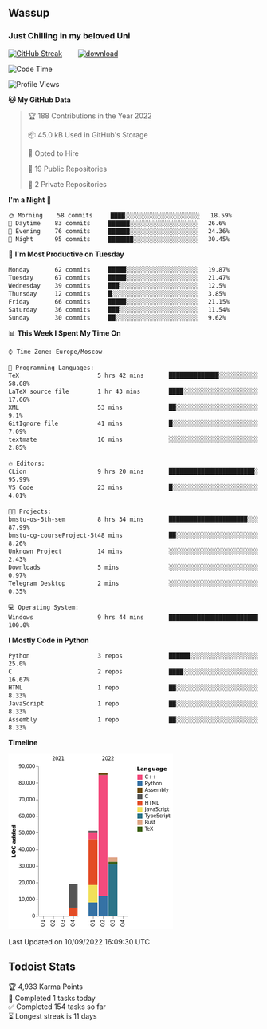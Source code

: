 ## Wassup 
### Just Chilling in my beloved Uni 

<!--
-->

[![GitHub Streak](http://github-readme-streak-stats.herokuapp.com?user=archeoss&theme=shades-of-purple&hide_border=true&date_format=j%20M%5B%20Y%5D)](https://git.io/streak-stats)&nbsp;&nbsp;&nbsp;&nbsp;&nbsp;&nbsp;&nbsp;&nbsp;[![download](https://user-images.githubusercontent.com/68448737/147796309-d8b65b1d-4dde-40d9-b03a-2b42aaa6cd43.jpeg)
](http://bmstu.ru/)

<!--START_SECTION:waka-->
![Code Time](http://img.shields.io/badge/Code%20Time-524%20hrs%2027%20mins-blue)

![Profile Views](http://img.shields.io/badge/Profile%20Views-1-blue)

**🐱 My GitHub Data** 

> 🏆 188 Contributions in the Year 2022
 > 
> 📦 45.0 kB Used in GitHub's Storage 
 > 
> 💼 Opted to Hire
 > 
> 📜 19 Public Repositories 
 > 
> 🔑 2 Private Repositories  
 > 
**I'm a Night 🦉** 

```text
🌞 Morning    58 commits     ████░░░░░░░░░░░░░░░░░░░░░   18.59% 
🌆 Daytime    83 commits     ██████░░░░░░░░░░░░░░░░░░░   26.6% 
🌃 Evening    76 commits     ██████░░░░░░░░░░░░░░░░░░░   24.36% 
🌙 Night      95 commits     ███████░░░░░░░░░░░░░░░░░░   30.45%

```
📅 **I'm Most Productive on Tuesday** 

```text
Monday       62 commits     █████░░░░░░░░░░░░░░░░░░░░   19.87% 
Tuesday      67 commits     █████░░░░░░░░░░░░░░░░░░░░   21.47% 
Wednesday    39 commits     ███░░░░░░░░░░░░░░░░░░░░░░   12.5% 
Thursday     12 commits     █░░░░░░░░░░░░░░░░░░░░░░░░   3.85% 
Friday       66 commits     █████░░░░░░░░░░░░░░░░░░░░   21.15% 
Saturday     36 commits     ███░░░░░░░░░░░░░░░░░░░░░░   11.54% 
Sunday       30 commits     ██░░░░░░░░░░░░░░░░░░░░░░░   9.62%

```


📊 **This Week I Spent My Time On** 

```text
⌚︎ Time Zone: Europe/Moscow

💬 Programming Languages: 
TeX                      5 hrs 42 mins       ██████████████░░░░░░░░░░░   58.68% 
LaTeX source file        1 hr 43 mins        ████░░░░░░░░░░░░░░░░░░░░░   17.66% 
XML                      53 mins             ██░░░░░░░░░░░░░░░░░░░░░░░   9.1% 
GitIgnore file           41 mins             █░░░░░░░░░░░░░░░░░░░░░░░░   7.09% 
textmate                 16 mins             ░░░░░░░░░░░░░░░░░░░░░░░░░   2.85%

🔥 Editors: 
CLion                    9 hrs 20 mins       ████████████████████████░   95.99% 
VS Code                  23 mins             █░░░░░░░░░░░░░░░░░░░░░░░░   4.01%

🐱‍💻 Projects: 
bmstu-os-5th-sem         8 hrs 34 mins       ██████████████████████░░░   87.99% 
bmstu-cg-courseProject-5t48 mins             ██░░░░░░░░░░░░░░░░░░░░░░░   8.26% 
Unknown Project          14 mins             ░░░░░░░░░░░░░░░░░░░░░░░░░   2.43% 
Downloads                5 mins              ░░░░░░░░░░░░░░░░░░░░░░░░░   0.97% 
Telegram Desktop         2 mins              ░░░░░░░░░░░░░░░░░░░░░░░░░   0.35%

💻 Operating System: 
Windows                  9 hrs 44 mins       █████████████████████████   100.0%

```

**I Mostly Code in Python** 

```text
Python                   3 repos             ██████░░░░░░░░░░░░░░░░░░░   25.0% 
C                        2 repos             ████░░░░░░░░░░░░░░░░░░░░░   16.67% 
HTML                     1 repo              ██░░░░░░░░░░░░░░░░░░░░░░░   8.33% 
JavaScript               1 repo              ██░░░░░░░░░░░░░░░░░░░░░░░   8.33% 
Assembly                 1 repo              ██░░░░░░░░░░░░░░░░░░░░░░░   8.33%

```


**Timeline**

![Chart not found](https://raw.githubusercontent.com/archeoss/archeoss/master/charts/bar_graph.png) 


 Last Updated on 10/09/2022 16:09:30 UTC
<!--END_SECTION:waka-->

## Todoist Stats

<!-- TODO-IST:START -->
🏆  4,933 Karma Points           
🌸  Completed 1 tasks today           
✅  Completed 154 tasks so far           
⏳  Longest streak is 11 days
<!-- TODO-IST:END -->
